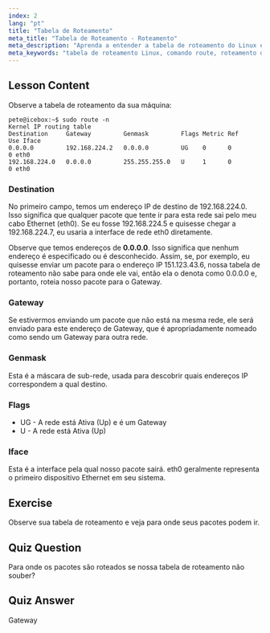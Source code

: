 ```yaml
---
index: 2
lang: "pt"
title: "Tabela de Roteamento"
meta_title: "Tabela de Roteamento - Roteamento"
meta_description: "Aprenda a entender a tabela de roteamento do Linux e como os pacotes são roteados usando o comando route. Explore destinos, gateways e interfaces para os fundamentos de rede."
meta_keywords: "tabela de roteamento Linux, comando route, roteamento de rede, rede Linux, Linux para iniciantes, tutorial Linux, guia de rede"
---
```


## Lesson Content

Observe a tabela de roteamento da sua máquina:

```plaintext
pete@icebox:~$ sudo route -n
Kernel IP routing table
Destination     Gateway         Genmask         Flags Metric Ref    Use Iface
0.0.0.0         192.168.224.2   0.0.0.0         UG    0      0        0 eth0
192.168.224.0   0.0.0.0         255.255.255.0   U     1      0        0 eth0
```

### Destination

No primeiro campo, temos um endereço IP de destino de 192.168.224.0. Isso significa que qualquer pacote que tente ir para esta rede sai pelo meu cabo Ethernet (eth0). Se eu fosse 192.168.224.5 e quisesse chegar a 192.168.224.7, eu usaria a interface de rede eth0 diretamente.

Observe que temos endereços de **0.0.0.0**. Isso significa que nenhum endereço é especificado ou é desconhecido. Assim, se, por exemplo, eu quisesse enviar um pacote para o endereço IP 151.123.43.6, nossa tabela de roteamento não sabe para onde ele vai, então ela o denota como 0.0.0.0 e, portanto, roteia nosso pacote para o Gateway.

### Gateway

Se estivermos enviando um pacote que não está na mesma rede, ele será enviado para este endereço de Gateway, que é apropriadamente nomeado como sendo um Gateway para outra rede.

### Genmask

Esta é a máscara de sub-rede, usada para descobrir quais endereços IP correspondem a qual destino.

### Flags

- UG - A rede está Ativa (Up) e é um Gateway
- U - A rede está Ativa (Up)

### Iface

Esta é a interface pela qual nosso pacote sairá. eth0 geralmente representa o primeiro dispositivo Ethernet em seu sistema.

## Exercise

Observe sua tabela de roteamento e veja para onde seus pacotes podem ir.

## Quiz Question

Para onde os pacotes são roteados se nossa tabela de roteamento não souber?

## Quiz Answer

Gateway
